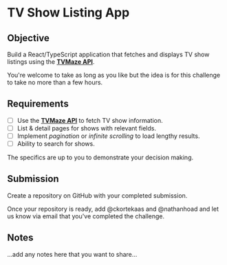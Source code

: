 # TV Show Listing App

## Objective

Build a React/TypeScript application that fetches and displays TV show listings using the **[TVMaze API](https://www.tvmaze.com/api)**. 

You're welcome to take as long as you like but the idea is for this challenge to take no more than a few hours.

## Requirements

 - [ ] Use the **[TVMaze API](https://www.tvmaze.com/api)** to fetch TV show information.
 - [ ] List & detail pages for shows with relevant fields.
 - [ ] Implement _pagination_ or _infinite scrolling_ to load lengthy results.
 - [ ] Ability to search for shows.

The specifics are up to you to demonstrate your decision making.

## Submission

Create a repository on GitHub with your completed submission.

Once your repository is ready, add @ckortekaas and @nathanhoad and let us know via email that you've completed the challenge.

## Notes

...add any notes here that you want to share...
